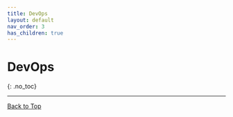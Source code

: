 ```yaml
---
title: DevOps
layout: default
nav_order: 3
has_children: true
---
```


# DevOps
{: .no_toc}

---

[Back to Top](#top)